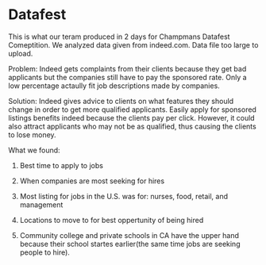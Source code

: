 # Datafest

This is what our teram produced in 2 days for Champmans Datafest Comeptition. We analyzed data given from indeed.com. Data file too large to upload. 

Problem: Indeed gets complaints from their clients because they get bad applicants but the companies still have to pay the sponsored rate.
Only a low percentage actaully fit job descriptions made by companies. 

Solution: Indeed gives advice to clients on what features they should change in order to get more qualified applicants. Easily apply for sponsored listings benefits indeed because the clients pay per click. However, it could also attract applicants who may not be as qualified, thus causing the clients to lose money.

What we found:

1. Best time to apply to jobs

2. When companies are most seeking for hires

3. Most listing for jobs in the U.S. was for: nurses, food, retail, and management

4. Locations to move to for best oppertunity of being hired

5. Community college and private schools in CA have the upper hand because their school startes earlier(the same time jobs are seeking people to hire). 
